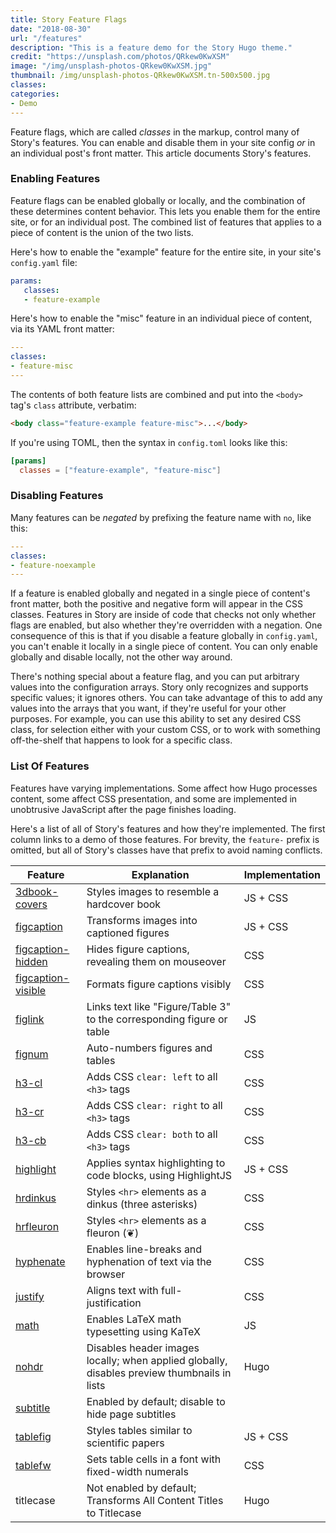```yaml
---
title: Story Feature Flags
date: "2018-08-30"
url: "/features"
description: "This is a feature demo for the Story Hugo theme."
credit: "https://unsplash.com/photos/QRkew0KwXSM"
image: "/img/unsplash-photos-QRkew0KwXSM.jpg"
thumbnail: /img/unsplash-photos-QRkew0KwXSM.tn-500x500.jpg
classes:
categories:
- Demo
---
```

Feature flags, which are called _classes_ in the markup, control many of Story's features.
You can enable and disable them in your site config _or_ in an individual post's front matter.
This article documents Story's features.
<!--more-->

### Enabling Features

Feature flags can be enabled globally or locally, and the combination of these determines content behavior.
This lets you enable them for the entire site, or for an individual post.
The combined list of features that applies to a piece of content is the union of the two lists.

Here's how to enable the "example" feature for the entire site, in your site's `config.yaml` file:

```yaml
params:
   classes:
   - feature-example
```

Here's how to enable the "misc" feature in an individual piece of content, via its YAML front matter:

```yaml
---
classes:
- feature-misc
---
```

The contents of both feature lists are combined and put into the `<body>` tag's `class` attribute, verbatim:

```html
<body class="feature-example feature-misc">...</body>
```

If you're using TOML, then the syntax in `config.toml` looks like this:

```toml
[params]
  classes = ["feature-example", "feature-misc"]
```

### Disabling Features

Many features can be _negated_ by prefixing the feature name with `no`, like this:

```yaml
---
classes:
- feature-noexample
---
```

If a feature is enabled globally and negated in a single piece of content's front matter, both the positive and negative form will appear in the CSS classes.
Features in Story are inside of code that checks not only whether flags are enabled, but also whether they're overridden with a negation.
One consequence of this is that if you disable a feature globally in `config.yaml`, you can't enable it locally in a single piece of content.
You can only enable globally and disable locally, not the other way around.

There's nothing special about a feature flag, and you can put arbitrary values into the configuration arrays.
Story only recognizes and supports specific values; it ignores others.
You can take advantage of this to add any values into the arrays that you want, if they're useful for your other purposes.
For example, you can use this ability to set any desired CSS class, for selection either with your custom CSS, or to work with something off-the-shelf that happens to look for a specific class.

### List Of Features

Features have varying implementations.
Some affect how Hugo processes content, some affect CSS presentation, and some are implemented in unobtrusive JavaScript after the page finishes loading.

Here's a list of all of Story's features and how they're implemented.
The first column links to a demo of those features.
For brevity, the `feature-` prefix is omitted, but all of Story's classes have that prefix to avoid naming conflicts.

| Feature            | Explanation                                                                                 | Implementation |
|--------------------|---------------------------------------------------------------------------------------------|----------------|
| [3dbook-covers](/images)      | Styles images to resemble a hardcover book                                                | JS + CSS       |
| [figcaption](/figures)         | Transforms images into captioned figures                                                    | JS + CSS       |
| [figcaption-hidden](/figures)  | Hides figure captions, revealing them on mouseover                                          | CSS            |
| [figcaption-visible](/figures) | Formats figure captions visibly                                                             | CSS            |
| [figlink](/figures)            | Links text like "Figure/Table 3" to the corresponding figure or table                       | JS             |
| [fignum](/figures)             | Auto-numbers figures and tables                                                             | CSS            |
| [h3-cl](/typography)           | Adds CSS `clear: left` to all `<h3>` tags | CSS |
| [h3-cr](/typography)           | Adds CSS `clear: right` to all `<h3>` tags | CSS |
| [h3-cb](/typography)           | Adds CSS `clear: both` to all `<h3>` tags | CSS |
| [highlight](/typography)          | Applies syntax highlighting to code blocks, using HighlightJS                               | JS + CSS       |
| [hrdinkus](/typography)           | Styles `<hr>` elements as a dinkus (three asterisks)                                      | CSS            |
| [hrfleuron](/typography)          | Styles `<hr>` elements as a fleuron (&#10086;)                                            | CSS            |
| [hyphenate](/typography)          | Enables line-breaks and hyphenation of text via the browser                                 | CSS            |
| [justify](/typography)            | Aligns text with full-justification                                                         | CSS            |
| [math](/math)               | Enables LaTeX math typesetting using KaTeX                                                  | JS             |
| [nohdr](/search)              | Disables header images locally; when applied globally, disables preview thumbnails in lists | Hugo           |
| [subtitle](/typography)        | Enabled by default; disable to hide page subtitles |
| [tablefig](/figures)           | Styles tables similar to scientific papers                                                | JS + CSS       |
| [tablefw](/figures)            | Sets table cells in a font with fixed-width numerals                                        | CSS            |
| titlecase          | Not enabled by default; Transforms All Content Titles to Titlecase                                                  | Hugo           |
